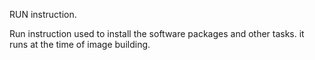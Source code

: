 RUN instruction.

Run instruction used to install the software packages and other tasks. it runs at the time of image building.